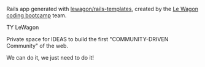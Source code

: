 Rails app generated with [lewagon/rails-templates](https://github.com/lewagon/rails-templates), created by the [Le Wagon coding bootcamp](https://www.lewagon.com) team.

TY LeWagon

Private space for IDEAS to build the first "COMMUNITY-DRIVEN Community" of the web.

We can do it, we just need to do it!